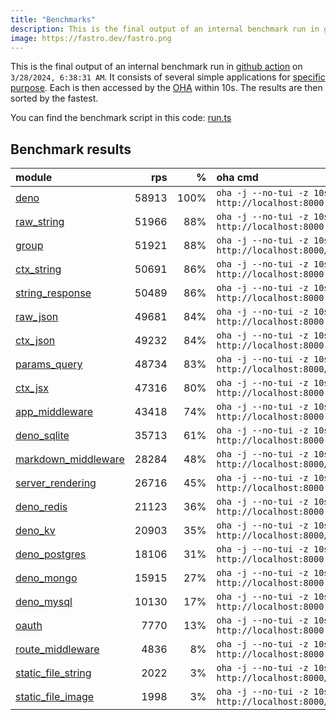 ```yaml
---
title: "Benchmarks"
description: This is the final output of an internal benchmark run in github action
image: https://fastro.dev/fastro.png
---
```


This is the final output of an internal benchmark run in [github action](https://github.com/fastrodev/fastro/actions) on `3/28/2024, 6:38:31 AM`. It consists of several simple applications for [specific purpose](https://github.com/fastrodev/fastro/blob/main/deno.json). Each is then accessed by the [OHA](https://github.com/hatoo/oha) within 10s. The results are then sorted by the fastest.

You can find the benchmark script in this code: [run.ts](https://github.com/fastrodev/fastro/blob/main/bench/run.ts)

## Benchmark results


| module                                                                                               |   rps |    % | oha cmd                                                            |
| :--------------------------------------------------------------------------------------------------- | ----: | ---: | :----------------------------------------------------------------- |
| [deno](https://github.com/fastrodev/fastro/blob/main/examples/deno.ts)                               | 58913 | 100% | `oha -j --no-tui -z 10s http://localhost:8000`                     |
| [raw_string](https://github.com/fastrodev/fastro/blob/main/examples/raw_string.ts)                   | 51966 |  88% | `oha -j --no-tui -z 10s http://localhost:8000`                     |
| [group](https://github.com/fastrodev/fastro/blob/main/examples/group.ts)                             | 51921 |  88% | `oha -j --no-tui -z 10s http://localhost:8000/api/user`            |
| [ctx_string](https://github.com/fastrodev/fastro/blob/main/examples/ctx_string.ts)                   | 50691 |  86% | `oha -j --no-tui -z 10s http://localhost:8000`                     |
| [string_response](https://github.com/fastrodev/fastro/blob/main/examples/string_response.ts)         | 50489 |  86% | `oha -j --no-tui -z 10s http://localhost:8000`                     |
| [raw_json](https://github.com/fastrodev/fastro/blob/main/examples/raw_json.ts)                       | 49681 |  84% | `oha -j --no-tui -z 10s http://localhost:8000`                     |
| [ctx_json](https://github.com/fastrodev/fastro/blob/main/examples/ctx_json.ts)                       | 49232 |  84% | `oha -j --no-tui -z 10s http://localhost:8000`                     |
| [params_query](https://github.com/fastrodev/fastro/blob/main/examples/params_query.ts)               | 48734 |  83% | `oha -j --no-tui -z 10s http://localhost:8000/agus?title=lead`     |
| [ctx_jsx](https://github.com/fastrodev/fastro/blob/main/examples/ctx_jsx.tsx)                        | 47316 |  80% | `oha -j --no-tui -z 10s http://localhost:8000`                     |
| [app_middleware](https://github.com/fastrodev/fastro/blob/main/examples/app_middleware.ts)           | 43418 |  74% | `oha -j --no-tui -z 10s http://localhost:8000`                     |
| [deno_sqlite](https://github.com/fastrodev/fastro/blob/main/examples/deno_sqlite.ts)                 | 35713 |  61% | `oha -j --no-tui -z 10s http://localhost:8000`                     |
| [markdown_middleware](https://github.com/fastrodev/fastro/blob/main/examples/markdown_middleware.ts) | 28284 |  48% | `oha -j --no-tui -z 10s http://localhost:8000/blog/hello`          |
| [server_rendering](https://github.com/fastrodev/fastro/blob/main/examples/server_rendering.tsx)      | 26716 |  45% | `oha -j --no-tui -z 10s http://localhost:8000`                     |
| [deno_redis](https://github.com/fastrodev/fastro/blob/main/examples/deno_redis.ts)                   | 21123 |  36% | `oha -j --no-tui -z 10s http://localhost:8000`                     |
| [deno_kv](https://github.com/fastrodev/fastro/blob/main/examples/deno_kv.ts)                         | 20903 |  35% | `oha -j --no-tui -z 10s http://localhost:8000/user?name=john`      |
| [deno_postgres](https://github.com/fastrodev/fastro/blob/main/examples/deno_postgres.ts)             | 18106 |  31% | `oha -j --no-tui -z 10s http://localhost:8000`                     |
| [deno_mongo](https://github.com/fastrodev/fastro/blob/main/examples/deno_mongo.ts)                   | 15915 |  27% | `oha -j --no-tui -z 10s http://localhost:8000`                     |
| [deno_mysql](https://github.com/fastrodev/fastro/blob/main/examples/deno_mysql.ts)                   | 10130 |  17% | `oha -j --no-tui -z 10s http://localhost:8000`                     |
| [oauth](https://github.com/fastrodev/fastro/blob/main/examples/oauth.ts)                             |  7770 |  13% | `oha -j --no-tui -z 10s http://localhost:8000`                     |
| [route_middleware](https://github.com/fastrodev/fastro/blob/main/examples/route_middleware.ts)       |  4836 |   8% | `oha -j --no-tui -z 10s http://localhost:8000`                     |
| [static_file_string](https://github.com/fastrodev/fastro/blob/main/examples/static_file_string.ts)   |  2022 |   3% | `oha -j --no-tui -z 10s http://localhost:8000/static/tailwind.css` |
| [static_file_image](https://github.com/fastrodev/fastro/blob/main/examples/static_file_image.ts)     |  1998 |   3% | `oha -j --no-tui -z 10s http://localhost:8000/static/favicon.ico`  |